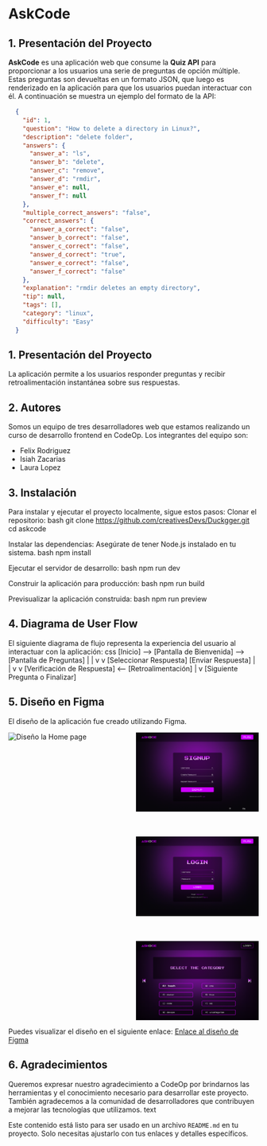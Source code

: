 # AskCode

## 1. Presentación del Proyecto

**AskCode** es una aplicación web que consume la **Quiz API** para proporcionar a los usuarios una serie de preguntas de opción múltiple. Estas preguntas son devueltas en un formato JSON, que luego es renderizado en la aplicación para que los usuarios puedan interactuar con él. A continuación se muestra un ejemplo del formato de la API:
```JSON
  {
    "id": 1,
    "question": "How to delete a directory in Linux?",
    "description": "delete folder",
    "answers": {
      "answer_a": "ls",
      "answer_b": "delete",
      "answer_c": "remove",
      "answer_d": "rmdir",
      "answer_e": null,
      "answer_f": null
    }, 
    "multiple_correct_answers": "false",
    "correct_answers": {
      "answer_a_correct": "false",
      "answer_b_correct": "false",
      "answer_c_correct": "false",
      "answer_d_correct": "true",
      "answer_e_correct": "false",
      "answer_f_correct": "false"
    },
    "explanation": "rmdir deletes an empty directory",
    "tip": null,
    "tags": [],
    "category": "linux",
    "difficulty": "Easy"
  }
```

## 1. Presentación del Proyecto

La aplicación permite a los usuarios responder preguntas y recibir retroalimentación instantánea sobre sus respuestas.
## 2. Autores
Somos un equipo de tres desarrolladores web que estamos realizando un curso de desarrollo frontend en CodeOp. Los integrantes del equipo son:
- Felix Rodriguez
- Isiah Zacarias
- Laura Lopez
## 3. Instalación
Para instalar y ejecutar el proyecto localmente, sigue estos pasos:
Clonar el repositorio:
bash
git clone https://github.com/creativesDevs/Duckgger.git
cd askcode

Instalar las dependencias:
Asegúrate de tener Node.js instalado en tu sistema.
bash
npm install

Ejecutar el servidor de desarrollo:
bash
npm run dev

Construir la aplicación para producción:
bash
npm run build

Previsualizar la aplicación construida:
bash
npm run preview

## 4. Diagrama de User Flow
El siguiente diagrama de flujo representa la experiencia del usuario al interactuar con la aplicación:
css
[Inicio] --> [Pantalla de Bienvenida] --> [Pantalla de Preguntas]
                            |                                    |
                            v                                    v
                   [Seleccionar Respuesta]               [Enviar Respuesta]
                            |                                    |
                            v                                    v
                   [Verificación de Respuesta]   <--  [Retroalimentación]
                            |
                            v
                 [Siguiente Pregunta o Finalizar]

## 5. Diseño en Figma
El diseño de la aplicación fue creado utilizando Figma. 
 

<div style="display: flex; width: 100%; gap: 10px;">
  
  <div style="flex: 1;">
    <img src="src/assets/img/figma/Mockup-first-version-Homepage.png" alt="Diseño la Home page" title="Diseño la Home page" style="width: 100%;">
  </div>

  <div style="flex: 1; display: flex; flex-direction: column; gap: 50px;">
    <img src="src/assets/img/figma/Signup.png" alt="Diseño del Signup" title="Diseño del Signup" style="width: 100%;">
    <img src="src/assets/img/figma//Login.png" alt="Diseño del Login" title="Diseño del Login" style="width: 100%;">
    <img src="src/assets/img/figma/Categories.png" alt="Diseño de la vista de Categories" title="Diseño de la vista de Categories" style="width: 100%;">
  </div>
</div>

Puedes visualizar el diseño en el siguiente enlace:
[Enlace al diseño de Figma](https://www.figma.com/design/vCcOTjJrNyCHJzGMxPzn1f/Duckbugger?node-id=0-1&t=rHOXxpnazOJFf2VW-1)
## 6. Agradecimientos
Queremos expresar nuestro agradecimiento a CodeOp por brindarnos las herramientas y el conocimiento necesario para desarrollar este proyecto. También agradecemos a la comunidad de desarrolladores que contribuyen a mejorar las tecnologías que utilizamos.
text

Este contenido está listo para ser usado en un archivo `README.md` en tu proyecto. Solo necesitas ajustarlo con tus enlaces y detalles específicos.
